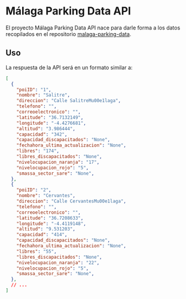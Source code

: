 # Málaga Parking Data API

El proyecto Málaga Parking Data API nace para darle forma a los datos recopilados en el repositorio 
[malaga-parking-data](https://github.com/javisenberg/malaga-parking-data).

## Uso

La respuesta de la API será en un formato similar a:

```json
[
  {
    "poiID": "1",
    "nombre": "Salitre",
    "direccion": "Calle SalitreMu00e1laga",
    "telefono": "",
    "correoelectronico": "",
    "latitude": "36.7132149",
    "longitude": "-4.4276681",
    "altitud": "3.986444",
    "capacidad": "342",
    "capacidad_discapacitados": "None",
    "fechahora_ultima_actualizacion": "None",
    "libres": "174",
    "libres_discapacitados": "None",
    "nivelocupacion_naranja": "17",
    "nivelocupacion_rojo": "5",
    "smassa_sector_sare": "None",
  },
  {
    "poiID": "2",
    "nombre": "Cervantes",
    "direccion": "Calle CervantesMu00e1laga",
    "telefono": "",
    "correoelectronico": "",
    "latitude": "36.7208633",
    "longitude": "-4.4119148",
    "altitud": "9.531203",
    "capacidad": "414",
    "capacidad_discapacitados": "None",
    "fechahora_ultima_actualizacion": "None",
    "libres": "55",
    "libres_discapacitados": "None",
    "nivelocupacion_naranja": "22",
    "nivelocupacion_rojo": "5",
    "smassa_sector_sare": "None",
  },
  // ...
]
```
